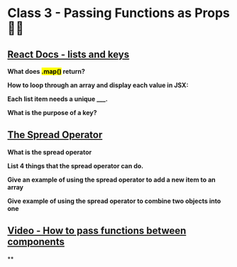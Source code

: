 # Class 3 - Passing Functions as Props 😶‍🌫️

## [React Docs - lists and keys](https://reactjs.org/docs/lists-and-keys.html)

**What does <mark>.map()</mark> return?**

**How to loop through an array and display each value in JSX:**

**Each list item needs a unique ___.**

**What is the purpose of a key?**

## [The Spread Operator](https://medium.com/coding-at-dawn/how-to-use-the-spread-operator-in-javascript-b9e4a8b06fab)

**What is the spread operator**

**List 4 things that the spread operator can do.**

**Give an example of using the spread operator to add a new item to an array**

**Give example of using the spread operator to combine two objects into one**

## [Video - How to pass functions between components](https://www.youtube.com/watch?v=c05OL7XbwXU)

**